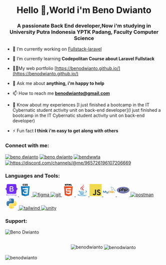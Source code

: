 <h1 align="center">Hello 👋,World i'm Beno Dwianto</h1>
<h3 align="center">A passionate Back End developer,Now i'm studying in University Putra Indonesia YPTK Padang, Faculty Computer Science</h3>

- 🔭 I’m currently working on [Fullstack-laravel](https://github.com/benodwianto/codepolitancourse-fullstackLaravel)

- 🌱 I’m currently learning **Codepolitan Course about Laravel Fullstack**

- 👨‍💻My web portfolio [https://benodwianto.github.io/](https://benodwianto.github.io/)

- 💬 Ask me about **anything, i'm happy to help**

- 📫 How to reach me **benodwianto@gmail.com**

- 📄 Know about my experiences [I just finished a bootcamp in the IT Cybernatic student activity unit on back-end developer](I just finished a bootcamp in the IT Cybernatic student activity unit on back-end developer)

- ⚡ Fun fact **I think i'm easy to get along with others**

<h3 align="left">Connect with me:</h3>
<p align="left">
<a href="https://linkedin.com/in/beno dwianto" target="blank"><img align="center" src="https://raw.githubusercontent.com/rahuldkjain/github-profile-readme-generator/master/src/images/icons/Social/linked-in-alt.svg" alt="beno dwianto" height="30" width="40" /></a>
<a href="https://fb.com/beno dwianto" target="blank"><img align="center" src="https://raw.githubusercontent.com/rahuldkjain/github-profile-readme-generator/master/src/images/icons/Social/facebook.svg" alt="beno dwianto" height="30" width="40" /></a>
<a href="https://instagram.com/bendwwta" target="blank"><img align="center" src="https://raw.githubusercontent.com/rahuldkjain/github-profile-readme-generator/master/src/images/icons/Social/instagram.svg" alt="bendwwta" height="30" width="40" /></a>
<a href="https://discord.gg/https://discord.com/channels/@me/965726196107206669" target="blank"><img align="center" src="https://raw.githubusercontent.com/rahuldkjain/github-profile-readme-generator/master/src/images/icons/Social/discord.svg" alt="https://discord.com/channels/@me/965726196107206669" height="30" width="40" /></a>
</p>

<h3 align="left">Languages and Tools:</h3>
<p align="left"> <a href="https://getbootstrap.com" target="_blank" rel="noreferrer"> <img src="https://raw.githubusercontent.com/devicons/devicon/master/icons/bootstrap/bootstrap-plain-wordmark.svg" alt="bootstrap" width="40" height="40"/> </a> <a href="https://www.w3schools.com/css/" target="_blank" rel="noreferrer"> <img src="https://raw.githubusercontent.com/devicons/devicon/master/icons/css3/css3-original-wordmark.svg" alt="css3" width="40" height="40"/> </a> <a href="https://www.figma.com/" target="_blank" rel="noreferrer"> <img src="https://www.vectorlogo.zone/logos/figma/figma-icon.svg" alt="figma" width="40" height="40"/> </a> <a href="https://git-scm.com/" target="_blank" rel="noreferrer"> <img src="https://www.vectorlogo.zone/logos/git-scm/git-scm-icon.svg" alt="git" width="40" height="40"/> </a> <a href="https://www.w3.org/html/" target="_blank" rel="noreferrer"> <img src="https://raw.githubusercontent.com/devicons/devicon/master/icons/html5/html5-original-wordmark.svg" alt="html5" width="40" height="40"/> </a> <a href="https://www.java.com" target="_blank" rel="noreferrer"> <img src="https://raw.githubusercontent.com/devicons/devicon/master/icons/java/java-original.svg" alt="java" width="40" height="40"/> </a> <a href="https://developer.mozilla.org/en-US/docs/Web/JavaScript" target="_blank" rel="noreferrer"> <img src="https://raw.githubusercontent.com/devicons/devicon/master/icons/javascript/javascript-original.svg" alt="javascript" width="40" height="40"/> </a> <a href="https://www.mysql.com/" target="_blank" rel="noreferrer"> <img src="https://raw.githubusercontent.com/devicons/devicon/master/icons/mysql/mysql-original-wordmark.svg" alt="mysql" width="40" height="40"/> </a> <a href="https://www.php.net" target="_blank" rel="noreferrer"> <img src="https://raw.githubusercontent.com/devicons/devicon/master/icons/php/php-original.svg" alt="php" width="40" height="40"/> </a> <a href="https://postman.com" target="_blank" rel="noreferrer"> <img src="https://www.vectorlogo.zone/logos/getpostman/getpostman-icon.svg" alt="postman" width="40" height="40"/> </a> <a href="https://www.python.org" target="_blank" rel="noreferrer"> <img src="https://raw.githubusercontent.com/devicons/devicon/master/icons/python/python-original.svg" alt="python" width="40" height="40"/> </a> <a href="https://tailwindcss.com/" target="_blank" rel="noreferrer"> <img src="https://www.vectorlogo.zone/logos/tailwindcss/tailwindcss-icon.svg" alt="tailwind" width="40" height="40"/> </a> <a href="https://unity.com/" target="_blank" rel="noreferrer"> <img src="https://www.vectorlogo.zone/logos/unity3d/unity3d-icon.svg" alt="unity" width="40" height="40"/> </a> </p>

<h3 align="left">Support:</h3>
<p><a href="https://www.buymeacoffee.com/Beno Dwianto"> <img align="left" src="https://cdn.buymeacoffee.com/buttons/v2/default-yellow.png" height="50" width="210" alt="Beno Dwianto" /></a></p><br><br>

<p><img align="left" src="https://github-readme-stats.vercel.app/api/top-langs?username=benodwianto&show_icons=true&locale=en&layout=compact" alt="benodwianto" /></p>

<p>&nbsp;<img align="center" src="https://github-readme-stats.vercel.app/api?username=benodwianto&show_icons=true&locale=en" alt="benodwianto" /></p>

<p><img align="center" src="https://github-readme-streak-stats.herokuapp.com/?user=benodwianto&" alt="benodwianto" /></p>
